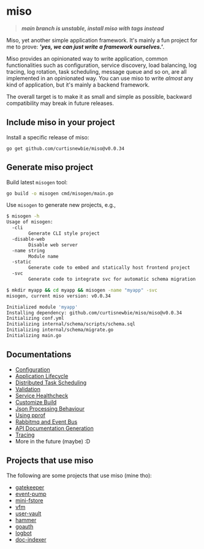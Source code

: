 # miso

> ***main branch is unstable, install miso with tags instead***

Miso, yet another simple application framework. It's mainly a fun project for me to prove: ***'yes, we can just write a framework ourselves.'***.

Miso provides an opinionated way to write application, common functionalities such as configuration, service discovery, load balancing, log tracing, log rotation, task scheduling, message queue and so on, are all implemented in an opinionated way. You can use miso to write *almost* any kind of application, but it's mainly a backend framework.

The overall target is to make it as small and simple as possible, backward compatibility may break in future releases.

<!-- **How a miso app may look like (for demonstration only):**

```go
func main() {
  // register callbacks that are invoked after configuration loaded, before server bootstrap
  miso.PreServerBootstrap(PrepareServer)

  // register callbacks that are invoked after server fully bootstrapped
  miso.PostServerBootstrapped(TriggerWorkflowOnBootstrapped)

  // start the bootstrap process
  miso.BootstrapServer(os.Args)
}

func PrepareServer(rail miso.Rail) error {

  // declare event bus (for mq)
  miso.NewEventBus(demoEventBusName)

  // register some distributed tasks
  err := miso.ScheduleDistributedTask(miso.Job{
    Cron:                   "*/15 * * * *",
    CronWithSeconds:        false,
    Name:                   "MyDistributedTask",
    LogJobExec:             true,
    TriggeredOnBoostrapped: false,
    Run: func(miso miso.Rail) error {
      rail.Infof("MyDistributedTask running, now: %v", time.Now())
      return nil
    },
  })
  if err != nil {
    panic(err) // for demo only
  }

  // register endpoints, api-doc are automatically generated
  // routes can also be grouped based on shared url path
  miso.BaseRoute("/open/api/demo/grouped").Group(

    // /open/api/demo/grouped/post
    miso.IPost("/open/api/demo/post",
      func(inb *miso.Inbound, req PostReq) (PostRes, error) {
        rail := inb.Rail()
        rail.Infof("Received request: %#v", req)

        // e.g., read some table
        var res PostRes
        err := miso.GetMySQL().
          Raw(`SELECT result_id FROM post_result WHERE request_id = ?`,
            req.RequestId).
          Scan(&res).Error
        if err != nil {
          return PostRes{}, err
        }

        return res, nil // serialized to json
      }).
      Desc("Post demo stuff").                            // describe endpoint in api-doc
      DocHeader("Authorization", "Bearer Authorization"), // document request header

    miso.BaseRoute("/subgroup").Group(

      // /open/api/demo/grouped/subgroup/post
      miso.IPost("/post1", doSomethingEndpoint),
    ),
  )
  return nil
}

func TriggerWorkflowOnBootstrapped(rail miso.Rail) error {
  // maybe send some requests to other backend services
  // (using consul-based service discovery)
  var res TriggerResult
  err := miso.NewDynTClient(rail, "/open/api/engine", "workflow-engine" /* service name */).
    PostJson(TriggerWorkFlow{WorkFlowId: "123"}).
    Json(&res)

  if err != nil {
    rail.Errorf("request failed, %v", err)
  } else {
    rail.Infof("request succeded, %#v", res)
  }
  return nil
}
```

**Example of configuration file:**

```yml
mode.production: true

mysql:
  enabled: true
  user: root
  password: 123456
  database: mydb
  host: localhost
  port: 3306
```

-->

## Include miso in your project

Install a specific release of miso:

```
go get github.com/curtisnewbie/miso@v0.0.34
```

## Generate miso project

Build latest `misogen` tool:

```sh
go build -o misogen cmd/misogen/main.go
```

Use `misogen` to generate new projects, e.g.,

```sh
$ misogen -h
Usage of misogen:
  -cli
        Generate CLI style project
  -disable-web
        Disable web server
  -name string
        Module name
  -static
        Generate code to embed and statically host frontend project
  -svc
        Generate code to integrate svc for automatic schema migration

$ mkdir myapp && cd myapp && misogen -name "myapp" -svc
misogen, current miso version: v0.0.34

Initialized module 'myapp'
Installing dependency: github.com/curtisnewbie/miso/miso@v0.0.34
Initializing conf.yml
Initializing internal/schema/scripts/schema.sql
Initializing internal/schema/migrate.go
Initializing main.go
```

## Documentations

- [Configuration](./doc/config.md)
- [Application Lifecycle](./doc/lifecycle.md)
- [Distributed Task Scheduling](./doc/dtask.md)
- [Validation](./doc/validate.md)
- [Service Healthcheck](./doc/health.md)
- [Customize Build](./doc/customize_build.md)
- [Json Processing Behaviour](./doc/json.md)
- [Using pprof](./doc/pprof.md)
- [Rabbitmq and Event Bus](./doc/rabbitmq.md)
- [API Documentation Generation](./doc/api_doc_gen.md)
- [Tracing](./doc/trace.md)
- More in the future (maybe) :D

## Projects that use miso

The following are some projects that use miso (mine tho):

- [gatekeeper](https://github.com/curtisnewbie/gatekeeper)
- [event-pump](https://github.com/curtisnewbie/event-pump)
- [mini-fstore](https://github.com/curtisnewbie/mini-fstore)
- [vfm](https://github.com/curtisnewbie/vfm)
- [user-vault](https://github.com/curtisnewbie/user-vault)
- [hammer](https://github.com/curtisnewbie/hammer)
- [goauth](https://github.com/curtisnewbie/goauth)
- [logbot](https://github.com/curtisnewbie/logbot)
- [doc-indexer](https://github.com/curtisnewbie/doc-indexer)